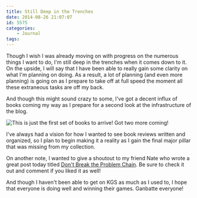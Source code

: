 ```yaml
---
title: Still Deep in the Trenches
date: 2014-08-26 21:07:07
id: 5575
categories:
	- Journal
tags:
---
```


Though I wish I was already moving on with progress on the numerous things I want to do, I'm still deep in the trenches when it comes down to it. On the upside, I will say that I have been able to really gain some clarity on what I'm planning on doing. As a result, a lot of planning (and even more planning) is going on as I prepare to take off at full speed the moment all these extraneous tasks are off my back.

And though this might sound crazy to some, I've got a decent influx of books coming my way as I prepare for a second look at the infrastructure of the blog.

![This is just the first set of books to arrive! Got two more coming!](/images/2014/08/bookshipment0826.jpg)

I've always had a vision for how I wanted to see book reviews written and organized, so I plan to begin making it a reality as I gain the final major pillar that was missing from my collection.

On another note, I wanted to give a shoutout to my friend Nate who wrote a great post today titled [Don't Break the Problem Chain](http://nateeagle.com/2014/08/26/dont-break-the-problem-chain/ "Don"). Be sure to check it out and comment if you liked it as well!

And though I haven't been able to get on KGS as much as I used to, I hope that everyone is doing well and winning their games. Ganbatte everyone!